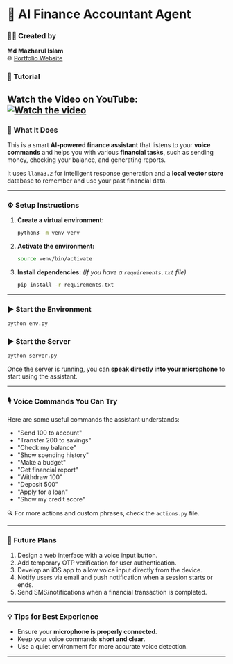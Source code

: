 # 💼 AI Finance Accountant Agent

### 🧑‍💻 Created by
**Md Mazharul Islam**  
🌐 [Portfolio Website](http://mazharulbelal.github.io)

### 🎥 Tutorial
Watch the Video on YouTube:  
[![Watch the video](https://img.youtube.com/vi/Irwo242U2h4/0.jpg)](https://www.youtube.com/watch?v=Irwo242U2h4)
---

### 🧠 What It Does
This is a smart **AI-powered finance assistant** that listens to your **voice commands** and helps you with various **financial tasks**, such as sending money, checking your balance, and generating reports.

It uses `llama3.2` for intelligent response generation and a **local vector store** database to remember and use your past financial data.

---

### ⚙️ Setup Instructions

1. **Create a virtual environment:**
   ```bash
   python3 -m venv venv
   ```

2. **Activate the environment:**
   ```bash
   source venv/bin/activate
   ```

3. **Install dependencies:**
   *(If you have a `requirements.txt` file)*
   ```bash
   pip install -r requirements.txt
   ```

---


### ▶️ Start the Environment

```bash
python env.py
```


### ▶️ Start the Server

```bash
python server.py
```

Once the server is running, you can **speak directly into your microphone** to start using the assistant.

---

### 🎙️ Voice Commands You Can Try
Here are some useful commands the assistant understands:

- "Send 100 to account"
- "Transfer 200 to savings"
- "Check my balance"
- "Show spending history"
- "Make a budget"
- "Get financial report"
- "Withdraw 100"
- "Deposit 500"
- "Apply for a loan"
- "Show my credit score"

🔍 For more actions and custom phrases, check the `actions.py` file.

---

### 🔮 Future Plans

1. Design a web interface with a voice input button.
2. Add temporary OTP verification for user authentication.
3. Develop an iOS app to allow voice input directly from the device.
4. Notify users via email and push notification when a session starts or ends.
5. Send SMS/notifications when a financial transaction is completed.

---

### 💡 Tips for Best Experience

- Ensure your **microphone is properly connected**.
- Keep your voice commands **short and clear**.
- Use a quiet environment for more accurate voice detection.
---
